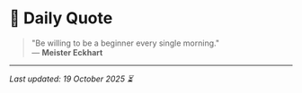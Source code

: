 # 📜 Daily Quote

> "Be willing to be a beginner every single morning."  
> — **Meister Eckhart**

---

_Last updated: 19 October 2025 ⏳_
